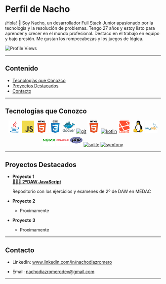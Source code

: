 # Perfil de Nacho

¡Hola! 👋 Soy Nacho, un desarrollador Full Stack Junior apasionado por la tecnología y la resolución de problemas. Tengo 27 años y estoy listo para aprender y crecer en el mundo profesional. Destaco en el trabajo en equipo y bajo presión. Me gustan los rompecabezas y los juegos de lógica.

![Profile Views](https://komarev.com/ghpvc/?username=epiiko&label=Profile%20views&color=0e75b6&style=flat)

---

## Contenido

- [Tecnologías que Conozco](#tecnologías-que-conozco)
- [Proyectos Destacados](#proyectos-destacados)
- [Contacto](#contacto)

---

## Tecnologías que Conozco

<p align="center">
  <a href="#java"><img src="https://raw.githubusercontent.com/devicons/devicon/master/icons/java/java-original.svg" alt="java" width="40" height="40" /></a>
  <a href="#javascript"><img src="https://raw.githubusercontent.com/devicons/devicon/master/icons/javascript/javascript-original.svg" alt="javascript" width="40" height="40" /></a>
  <a href="#html5"><img src="https://raw.githubusercontent.com/devicons/devicon/master/icons/html5/html5-original-wordmark.svg" alt="html5" width="40" height="40" /></a>
  <a href="#css3"><img src="https://raw.githubusercontent.com/devicons/devicon/master/icons/css3/css3-original-wordmark.svg" alt="css3" width="40" height="40" /></a>
  <a href="#docker"><img src="https://raw.githubusercontent.com/devicons/devicon/master/icons/docker/docker-original-wordmark.svg" alt="docker" width="40" height="40" /></a>
  <a href="#git"><img src="https://www.vectorlogo.zone/logos/git-scm/git-scm-icon.svg" alt="git" width="40" height="40" /></a>
  <a href="#html5"><img src="https://raw.githubusercontent.com/devicons/devicon/master/icons/html5/html5-original-wordmark.svg" alt="html5" width="40" height="40" /></a>
  <a href="#kotlin"><img src="https://www.vectorlogo.zone/logos/kotlinlang/kotlinlang-icon.svg" alt="kotlin" width="40" height="40" /></a>
  <a href="#laravel"><img src="https://raw.githubusercontent.com/devicons/devicon/master/icons/laravel/laravel-plain-wordmark.svg" alt="laravel" width="40" height="40" /></a>
  <a href="#linux"><img src="https://raw.githubusercontent.com/devicons/devicon/master/icons/linux/linux-original.svg" alt="linux" width="40" height="40" /></a>
  <a href="#mysql"><img src="https://raw.githubusercontent.com/devicons/devicon/master/icons/mysql/mysql-original-wordmark.svg" alt="mysql" width="40" height="40" /></a>
  <a href="#nginx"><img src="https://raw.githubusercontent.com/devicons/devicon/master/icons/nginx/nginx-original.svg" alt="nginx" width="40" height="40" /></a>
  <a href="#oracle"><img src="https://raw.githubusercontent.com/devicons/devicon/master/icons/oracle/oracle-original.svg" alt="oracle" width="40" height="40" /></a>
  <a href="#php"><img src="https://raw.githubusercontent.com/devicons/devicon/master/icons/php/php-original.svg" alt="php" width="40" height="40" /></a>
  <a href="#sqlite"><img src="https://www.vectorlogo.zone/logos/sqlite/sqlite-icon.svg" alt="sqlite" width="40" height="40" /></a>
  <a href="#symfony"><img src="https://symfony.com/logos/symfony_black_03.svg" alt="symfony" width="40" height="40" /></a>
</p>

---

## Proyectos Destacados

- **Proyecto 1** <br>
   <a href="https://github.com/Epiiko/ejerciciosJS">🔡👨‍🏫 **2ºDAW JavaScript**</a> <br>
   <p>Repositorio con los ejercicios y examenes de 2º de DAW en MEDAC</p>

- **Proyecto 2**
  - Proximamente

- **Proyecto 3**
  - Proximamente

---

## Contacto

- LinkedIn: www.linkedin.com/in/nachodiazromero


- Email: nachodiazromerodev@gmail.com

---
